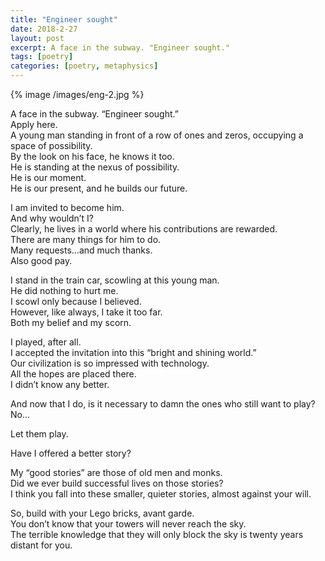 ```yaml
---
title: "Engineer sought"
date: 2018-2-27
layout: post
excerpt: A face in the subway. "Engineer sought."
tags: [poetry]
categories: [poetry, metaphysics]
---
```


{% image /images/eng-2.jpg %}

A face in the subway. “Engineer sought.”  
Apply here.  
A young man standing in front of a row of ones and zeros, occupying a space of possibility.  
By the look on his face, he knows it too.  
He is standing at the nexus of possibility.  
He is our moment.  
He is our present, and he builds our future.  

I am invited to become him.  
And why wouldn’t I?  
Clearly, he lives in a world where his contributions are rewarded.  
There are many things for him to do.  
Many requests…and much thanks.  
Also good pay.  

I stand in the train car, scowling at this young man.   
He did nothing to hurt me.   
I scowl only because I believed.   
However, like always, I take it too far.  
Both my belief and my scorn.   

I played, after all.  
I accepted the invitation into this “bright and shining world.”  
Our civilization is so impressed with technology.  
All the hopes are placed there.  
I didn’t know any better.  

And now that I do, is it necessary to damn the ones who still want to play?   
No…  

Let them play.  

Have I offered a better story?  

My “good stories” are those of old men and monks.   
Did we ever build successful lives on those stories?   
I think you fall into these smaller, quieter stories, almost against your will.  

So, build with your Lego bricks, avant garde.   
You don’t know that your towers will never reach the sky.   
The terrible knowledge that they will only block the sky is twenty years distant for you.  

